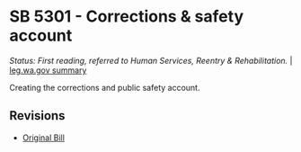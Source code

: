 # SB 5301 - Corrections & safety account
*Status: First reading, referred to Human Services, Reentry & Rehabilitation.* | [leg.wa.gov summary](https://app.leg.wa.gov/billsummary?BillNumber=5301&Year=2021)

Creating the corrections and public safety account.

## Revisions
* [Original Bill](1/)